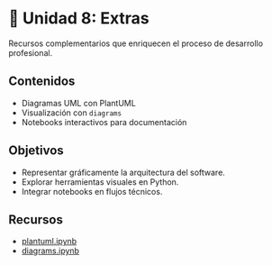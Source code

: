 # 🎁 Unidad 8: Extras

Recursos complementarios que enriquecen el proceso de desarrollo profesional.

## Contenidos

- Diagramas UML con PlantUML
- Visualización con `diagrams`
- Notebooks interactivos para documentación

## Objetivos

- Representar gráficamente la arquitectura del software.
- Explorar herramientas visuales en Python.
- Integrar notebooks en flujos técnicos.

## Recursos

- [plantuml.ipynb](../diagrams/plantuml.ipynb)
- [diagrams.ipynb](../diagrams/diagrams.ipynb)
